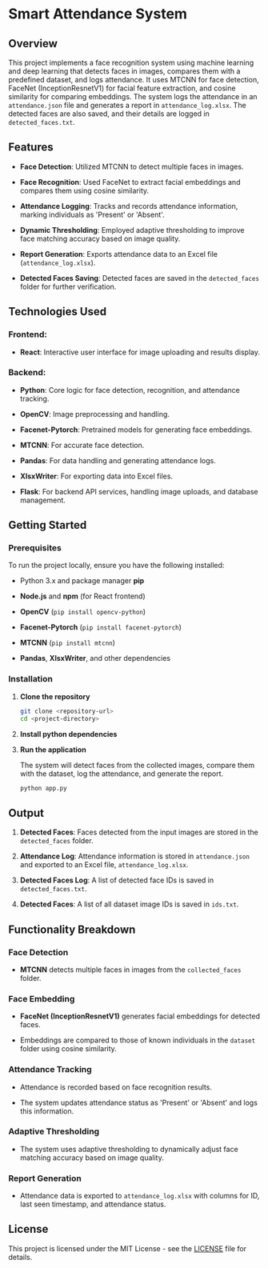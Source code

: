 # Smart Attendance System 

## Overview

This project implements a face recognition system using machine learning and deep learning that detects faces in images, compares them with a predefined dataset, and logs attendance. It uses MTCNN for face detection, FaceNet (InceptionResnetV1) for facial feature extraction, and cosine similarity for comparing embeddings. The system logs the attendance in an `attendance.json` file and generates a report in `attendance_log.xlsx`. The detected faces are also saved, and their details are logged in `detected_faces.txt`.

## Features

- **Face Detection**: Utilized MTCNN to detect multiple faces in images.
  
- **Face Recognition**: Used FaceNet to extract facial embeddings and compares them using cosine similarity.
  
- **Attendance Logging**: Tracks and records attendance information, marking individuals as 'Present' or 'Absent'.
  
- **Dynamic Thresholding**: Employed adaptive thresholding to improve face matching accuracy based on image quality.
  
- **Report Generation**: Exports attendance data to an Excel file (`attendance_log.xlsx`).
  
- **Detected Faces Saving**: Detected faces are saved in the `detected_faces` folder for further verification.

  

## Technologies Used

### Frontend:

- **React**: Interactive user interface for image uploading and results display.

### Backend:
  
- **Python**: Core logic for face detection, recognition, and attendance tracking.
  
- **OpenCV**: Image preprocessing and handling.
  
- **Facenet-Pytorch**: Pretrained models for generating face embeddings.
  
- **MTCNN**: For accurate face detection.
  
- **Pandas**: For data handling and generating attendance logs.
  
- **XlsxWriter**: For exporting data into Excel files.

- **Flask**: For backend API services, handling image uploads, and database management.

## Getting Started

### Prerequisites

To run the project locally, ensure you have the following installed:

- Python 3.x and package manager **pip**
  
- **Node.js** and **npm** (for React frontend)
  
- **OpenCV** (`pip install opencv-python`)

- **Facenet-Pytorch** (`pip install facenet-pytorch`)

- **MTCNN** (`pip install mtcnn`)

- **Pandas**, **XlsxWriter**, and other dependencies

### Installation

1. **Clone the repository**

   ```bash
   git clone <repository-url>
   cd <project-directory>

2. **Install python dependencies**

3. **Run the application**

   The system will detect faces from the collected images, compare them with the dataset, log the attendance, and generate the report.

   ```bash
   python app.py
   

## Output

1. **Detected Faces**: Faces detected from the input images are stored in the `detected_faces` folder.
   
2. **Attendance Log**: Attendance information is stored in `attendance.json` and exported to an Excel file, `attendance_log.xlsx`.

3. **Detected Faces Log**: A list of detected face IDs is saved in `detected_faces.txt`.
  
4. **Detected Faces**: A list of all dataset image IDs is saved in `ids.txt`.



## Functionality Breakdown

### Face Detection

- **MTCNN** detects multiple faces in images from the `collected_faces` folder.

### Face Embedding
  
- **FaceNet (InceptionResnetV1)** generates facial embeddings for detected faces.
  
- Embeddings are compared to those of known individuals in the `dataset` folder using cosine similarity.


### Attendance Tracking
  
- Attendance is recorded based on face recognition results.
  
- The system updates attendance status as 'Present' or 'Absent' and logs this information.


### Adaptive Thresholding

- The system uses adaptive thresholding to dynamically adjust face matching accuracy based on image quality.

### Report Generation
- Attendance data is exported to `attendance_log.xlsx` with columns for ID, last seen timestamp, and attendance status.


## License

This project is licensed under the MIT License - see the [LICENSE](LICENSE) file for details.

